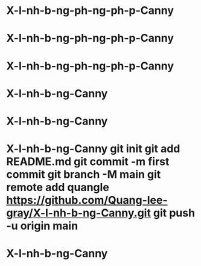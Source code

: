 # X-l-nh-b-ng-ph-ng-ph-p-Canny
# X-l-nh-b-ng-ph-ng-ph-p-Canny
# X-l-nh-b-ng-ph-ng-ph-p-Canny
# X-l-nh-b-ng-Canny
# X-l-nh-b-ng-Canny
# X-l-nh-b-ng-Canny git init git add README.md git commit -m first commit git branch -M main git remote add quangle https://github.com/Quang-lee-gray/X-l-nh-b-ng-Canny.git git push -u origin main
# X-l-nh-b-ng-Canny
